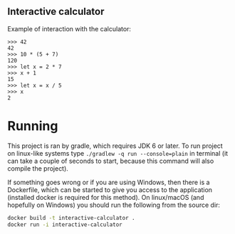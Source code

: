 ## Interactive calculator
Example of interaction with the calculator:
```
>>> 42
42
>>> 10 * (5 + 7)
120
>>> let x = 2 * 7
>>> x + 1
15
>>> let x = x / 5
>>> x
2
```
# Running
This project is ran by gradle, which requires JDK 6 or later. To run project on linux-like systems type 
`./gradlew -q run --console=plain` in terminal (it can take a couple of seconds to start, because this command will 
also compile the project).

If something goes wrong or if you are using Windows, then there is a Dockerfile, which can be started to give you
access to the application (installed docker is required for this method). On linux/macOS (and hopefully on Windows) you 
should run the following from the source dir:
```bash 
docker build -t interactive-calculator .
docker run -i interactive-calculator
```